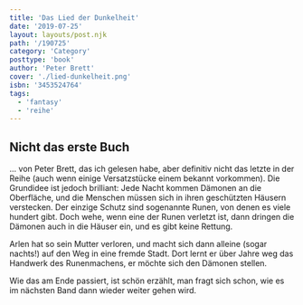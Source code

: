 ```yaml
---
title: 'Das Lied der Dunkelheit'
date: '2019-07-25'
layout: layouts/post.njk
path: '/190725'
category: 'Category'
posttype: 'book'
author: 'Peter Brett'
cover: './lied-dunkelheit.png'
isbn: '3453524764'
tags:
  - 'fantasy'
  - 'reihe'
---
```


## Nicht das erste Buch

... von Peter Brett, das ich gelesen habe, aber definitiv nicht das letzte in der Reihe (auch wenn einige Versatzstücke einem bekannt vorkommen). Die Grundidee ist jedoch brilliant: Jede Nacht kommen Dämonen an die Oberfläche, und die Menschen müssen sich in ihren geschützten Häusern verstecken. Der einzige Schutz sind sogenannte Runen, von denen es viele hundert gibt. Doch wehe, wenn eine der Runen verletzt ist, dann dringen die Dämonen auch in die Häuser ein, und es gibt keine Rettung.

Arlen hat so sein Mutter verloren, und macht sich dann alleine (sogar nachts!) auf den Weg in eine fremde Stadt. Dort lernt er über Jahre weg das Handwerk des Runenmachens, er möchte sich den Dämonen stellen.

Wie das am Ende passiert, ist schön erzählt, man fragt sich schon, wie es im nächsten Band dann wieder weiter gehen wird.
